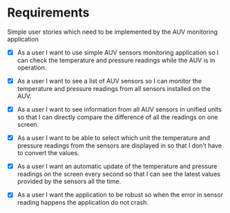 ﻿# Requirements 

Simple user stories which 
need to be implemented by the AUV monitoring application 

 - [x] As a user I want to use simple AUV sensors monitoring application so I can check the 
temperature and pressure readings while the AUV is in operation. 
 
- [x] As a user I want to see a list of AUV sensors so I can monitor the temperature and pressure 
readings from all sensors installed on the AUV. 

- [x] As a user I want to see information from all AUV sensors in unified units so that I can directly 
compare the difference of all the readings on one screen. 

- [x] As a user I want to be able to select which unit the temperature and pressure readings from 
the sensors are displayed in so that I don’t have to convert the values. 

- [x] As a user I want an automatic update of the temperature and pressure readings on the screen 
every second so that I can see the latest values provided by the sensors all the time. 

- [x] As a user I want the application to be robust so when the error in sensor reading happens the 
application do not crash.